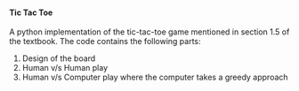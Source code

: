 #### Tic Tac Toe
A python implementation of the tic-tac-toe game mentioned in section 1.5 of the textbook. The code contains the following parts:
1. Design of the board
2. Human v/s Human play
3. Human v/s Computer play where the computer takes a greedy approach

